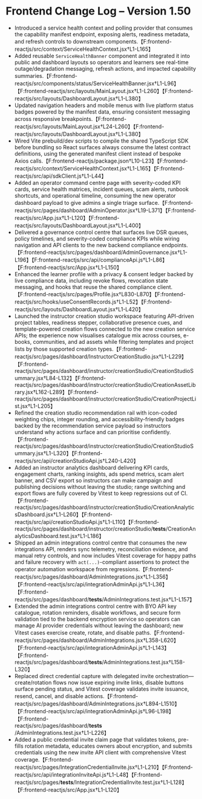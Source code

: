 # Frontend Change Log – Version 1.50

- Introduced a service health context and polling provider that consumes the capability manifest endpoint, exposing alerts, readiness metadata, and refresh controls to downstream components.【F:frontend-reactjs/src/context/ServiceHealthContext.jsx†L1-L165】
- Added reusable `ServiceHealthBanner` component and integrated it into public and dashboard layouts so operators and learners see real-time outage/degradation messaging, refresh actions, and impacted capability summaries.【F:frontend-reactjs/src/components/status/ServiceHealthBanner.jsx†L1-L96】【F:frontend-reactjs/src/layouts/MainLayout.jsx†L1-L260】【F:frontend-reactjs/src/layouts/DashboardLayout.jsx†L1-L380】
- Updated navigation headers and mobile menus with live platform status badges powered by the manifest data, ensuring consistent messaging across responsive breakpoints.【F:frontend-reactjs/src/layouts/MainLayout.jsx†L24-L260】【F:frontend-reactjs/src/layouts/DashboardLayout.jsx†L1-L380】
- Wired Vite prebuild/dev scripts to compile the shared TypeScript SDK before bundling so React surfaces always consume the latest contract definitions, using the generated manifest client instead of bespoke Axios calls.【F:frontend-reactjs/package.json†L10-L23】【F:frontend-reactjs/src/context/ServiceHealthContext.jsx†L1-L165】【F:frontend-reactjs/src/api/sdkClient.js†L1-L44】
- Added an operator command centre page with severity-coded KPI cards, service health matrices, incident queues, scam alerts, runbook shortcuts, and operational timeline, consuming the new operator dashboard payload to give admins a single triage surface.【F:frontend-reactjs/src/pages/dashboard/AdminOperator.jsx†L19-L371】【F:frontend-reactjs/src/App.jsx†L1-L120】【F:frontend-reactjs/src/layouts/DashboardLayout.jsx†L1-L400】
- Delivered a governance control centre that surfaces live DSR queues, policy timelines, and severity-coded compliance KPIs while wiring navigation and API clients to the new backend compliance endpoints.【F:frontend-reactjs/src/pages/dashboard/AdminGovernance.jsx†L1-L196】【F:frontend-reactjs/src/api/complianceApi.js†L1-L86】【F:frontend-reactjs/src/App.jsx†L1-L150】
- Enhanced the learner profile with a privacy & consent ledger backed by live compliance data, including revoke flows, revocation state messaging, and hooks that reuse the shared compliance client.【F:frontend-reactjs/src/pages/Profile.jsx†L830-L870】【F:frontend-reactjs/src/hooks/useConsentRecords.js†L1-L52】【F:frontend-reactjs/src/layouts/DashboardLayout.jsx†L1-L420】
- Launched the instructor creation studio workspace featuring API-driven project tables, readiness stepper, collaborative presence cues, and template-powered creation flows connected to the new creation service APIs; the experience now visualises catalogue mix across courses, e-books, communities, and ad assets while filtering templates and project lists by those supported creation types.【F:frontend-reactjs/src/pages/dashboard/InstructorCreationStudio.jsx†L1-L229】【F:frontend-reactjs/src/pages/dashboard/instructor/creationStudio/CreationStudioSummary.jsx†L84-L132】【F:frontend-reactjs/src/pages/dashboard/instructor/creationStudio/CreationAssetLibrary.jsx†L162-L289】【F:frontend-reactjs/src/pages/dashboard/instructor/creationStudio/CreationProjectList.jsx†L1-L205】
- Refined the creation studio recommendation rail with icon-coded weighting chips, integer rounding, and accessibility-friendly badges backed by the recommendation service payload so instructors understand why actions surface and can prioritise confidently.【F:frontend-reactjs/src/pages/dashboard/instructor/creationStudio/CreationStudioSummary.jsx†L1-L320】【F:frontend-reactjs/src/api/creationStudioApi.js†L240-L420】
- Added an instructor analytics dashboard delivering KPI cards, engagement charts, ranking insights, ads spend metrics, scam alert banner, and CSV export so instructors can make campaign and publishing decisions without leaving the studio; range switching and export flows are fully covered by Vitest to keep regressions out of CI.【F:frontend-reactjs/src/pages/dashboard/instructor/creationStudio/CreationAnalyticsDashboard.jsx†L1-L260】【F:frontend-reactjs/src/api/creationStudioApi.js†L1-L110】【F:frontend-reactjs/src/pages/dashboard/instructor/creationStudio/__tests__/CreationAnalyticsDashboard.test.jsx†L1-L186】
- Shipped an admin integrations control centre that consumes the new integrations API, renders sync telemetry, reconciliation evidence, and manual retry controls, and now includes Vitest coverage for happy paths and failure recovery with `act(...)`-compliant assertions to protect the operator automation workspace from regressions.【F:frontend-reactjs/src/pages/dashboard/AdminIntegrations.jsx†L1-L356】【F:frontend-reactjs/src/api/integrationAdminApi.js†L1-L36】【F:frontend-reactjs/src/pages/dashboard/__tests__/AdminIntegrations.test.jsx†L1-L157】
- Extended the admin integrations control centre with BYO API key catalogue, rotation reminders, disable workflows, and secure form validation tied to the backend encryption service so operators can manage AI provider credentials without leaving the dashboard; new Vitest cases exercise create, rotate, and disable paths.【F:frontend-reactjs/src/pages/dashboard/AdminIntegrations.jsx†L358-L620】【F:frontend-reactjs/src/api/integrationAdminApi.js†L1-L143】【F:frontend-reactjs/src/pages/dashboard/__tests__/AdminIntegrations.test.jsx†L158-L320】
- Replaced direct credential capture with delegated invite orchestration—create/rotation flows now issue expiring invite links, disable buttons surface pending status, and Vitest coverage validates invite issuance, resend, cancel, and disable actions.【F:frontend-reactjs/src/pages/dashboard/AdminIntegrations.jsx†L894-L1510】【F:frontend-reactjs/src/api/integrationAdminApi.js†L96-L198】【F:frontend-reactjs/src/pages/dashboard/__tests__/AdminIntegrations.test.jsx†L1-L226】
- Added a public credential invite claim page that validates tokens, pre-fills rotation metadata, educates owners about encryption, and submits credentials using the new invite API client with comprehensive Vitest coverage.【F:frontend-reactjs/src/pages/IntegrationCredentialInvite.jsx†L1-L210】【F:frontend-reactjs/src/api/integrationInviteApi.js†L1-L48】【F:frontend-reactjs/src/pages/__tests__/IntegrationCredentialInvite.test.jsx†L1-L128】【F:frontend-reactjs/src/App.jsx†L1-L120】
